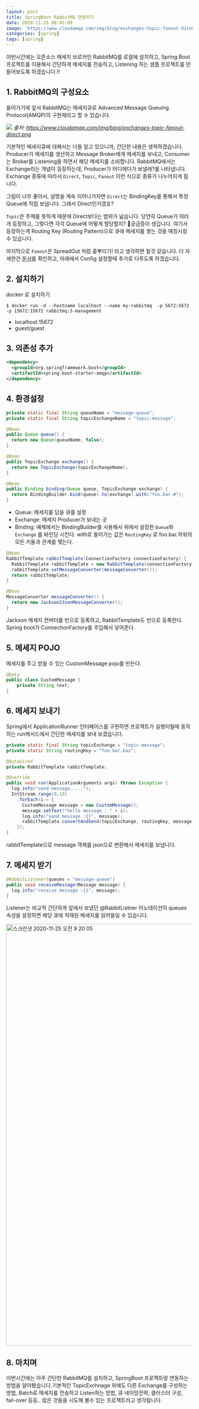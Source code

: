 ```yaml
---
layout: post
title: SpringBoot RabbitMQ 연동하기
date: 2020-11-25 08:45:09
image: 'https://www.cloudamqp.com/img/blog/exchanges-topic-fanout-direct.png'
categories: [spring]
tags: [spring]
---
```


이번시간에는 오픈소스 메세지 브로커인 RabbitMQ를 로컬에 설치하고, Spring Boot 프로젝트를 이용해서 간단하게 메세지를 전송하고, Listening 하는 샘플 프로젝트를 만들어보도록 하겠습니다.!!
## 1. RabbitMQ의 구성요소
들어가기에 앞서 RabbitMQ는 메세지큐로 Advanced Message Queuing Protocol(AMQP)의 구현체라고 할 수 있습니다. 

![](https://www.cloudamqp.com/img/blog/exchanges-topic-fanout-direct.png)
*출처: https://www.cloudamqp.com/img/blog/exchanges-topic-fanout-direct.png*

기본적인 메세지큐에 대해서는 다들 알고 있으니까, 간단한 내용은 생략하겠습니다. Producer가 메세지를 생산하고 Message Broker에게 메세지를 보내고, Consumer는 Broker를 Listening을 하면서 해당 메세지를 소비합니다. RabbitMQ에서는 Exchange라는 개념이 등장하는데, Producer가 어디에다가 보낼래?를 나타냅니다. Exchange 종류에 따라서 `Direct`, `Topic`, `Fanout` 이런 식으로 종류가 나누어지게 됩니다. 

그림이 너무 좋아서, 설명을 계속 이어나가자면 `Direct`는 BindingKey를 통해서 특정 Queue에 직접 보냅니다. 그래서 Direct인거겠죠? 

`Topic`은 주제를 뜻하게 때문에 Direct보다는 범위가 넓습니다. 당연히 Queue가 여러개 등장하고, 그렇다면 각각 Queue에 어떻게 할당할지? 🤔궁금증이 생깁니다. 여기서 등장하는게 Routing Key (Routing Pattern)으로 큐에 메세지를 쌓는 것을 매칭시킬 수 있습니다. 

마지막으로 `Fanout`은 SpreadOut 처럼 흩뿌리기! 라고 생각하면 될것 같습니다. 더 자세한건 [문서](https://docs.spring.io/spring-amqp/docs/2.3.2-SNAPSHOT/reference/html/#exchange)를 확인하고, 아래에서 Config 설정할때 추가로 다루도록 하겠습니다.



## 2. 설치하기

docker 로 설치하기

```shell
$ docker run -d --hostname localhost --name my-rabbitmq  -p 5672:5672 -p 15672:15672 rabbitmq:3-management
```

- localhost:15672
- guest/guest



## 3. 의존성 추가

```xml
<dependency>
  <groupId>org.springframework.boot</groupId>
  <artifactId>spring-boot-starter-amqp</artifactId>
</dependency>
```



## 4. 환경설정

```java
private static final String queueName = "message-queue";
private static final String topicExchangeName = "topic-message";

@Bean
public Queue queue() {
  return new Queue(queueName, false);
}

@Bean
public TopicExchange exchange() {
  return new TopicExchange(topicExchangeName);
}

@Bean
public Binding binding(Queue queue, TopicExchange exchange) {
  return BindingBuilder.bind(queue).to(exchange).with("foo.bar.#");
}
```

- Queue: 메세지를 담을 큐를 설정
- Exchange: 메세지 Producer가 보내는 곳
- Binding: 예제에서는 BindingBuilder를 사용해서 위에서 설정한 `Queue`와 `Exchange` 를 바인딩 시킨다. with로 들어가는 값은 `RoutingKey` 로 foo.bar.하위의 모든 키들과 관계를 맺는다.



```java
@Bean
RabbitTemplate rabbitTemplate(ConnectionFactory connectionFactory) {
  RabbitTemplate rabbitTemplate = new RabbitTemplate(connectionFactory);
  rabbitTemplate.setMessageConverter(messageConverter());
  return rabbitTemplate;
}

@Bean
MessageConverter messageConverter() {
  return new Jackson2JsonMessageConverter();
}
```

Jackson 메세지 컨버터를 빈으로 등록하고, RabbitTemplate도 빈으로 등록한다. Spring boot가 ConnectionFactory를 주입해서 넣어준다. 



## 5. 메세지 POJO

메세지를 주고 받을 수 있는 CustomMessage pojo를 만든다.

```java
@Data
public class CustomMessage {
    private String text;
}
```



## 6. 메세지 보내기 

Spring에서 ApplicationRunner 인터페이스를 구현하면 프로젝트가 실행이될때 동작하는 run메서드에서 간단한 메세지를 보내 보겠습니다. 

```java
private static final String topicExchange = "topic-message";
private static String routingKey = "foo.bar.baz";

@Autowired
private RabbitTemplate rabbitTemplate;

@Override
public void run(ApplicationArguments args) throws Exception {
  log.info("send message.....");
  IntStream.range(0,10)
    .forEach(i-> {
      CustomMessage message = new CustomMessage();
      message.setText("hello message : " + i);
      log.info("send message :{}", message);
      rabbitTemplate.convertAndSend(topicExchange, routingKey, message);
	});
}
```

rabbitTemplate으로 message 객체를 json으로 변환해서 메세지를 보냅니다. 



## 7. 메세지 받기

```java
@RabbitListener(queues = "message-queue")
public void receiveMessage(Message message) {
  log.info("receive message :{}", message);
}
```

Listener는 비교적 간단하게 앞에서 보냈던 @RabbitListner 어노테이션의 queues 속성을 설정하면 해당 큐에 적재된 메세지를 읽어들일 수 있습니다. 

<img width="1137" alt="스크린샷 2020-11-25 오전 9 20 05" src="https://user-images.githubusercontent.com/28615416/100166175-6de20800-2eff-11eb-8c80-b7029e8c402f.png">



## 8. 마치며

이번시간에는 아주 간단한 RabbitMQ를 설치하고, SpringBoot 프로젝트랑 연동하는 방법을 알아봤습니다.기본적인 TopicExchnage 외에도 다른 Exchange를 구성하는 방법, Batch로 메세지를 전송하고 Listen하는 방법, 큐 네이밍전략, 클러스터 구성, fail-over 등등.. 많은 것들을 시도해 볼수 있는 프로젝트라고 생각됩니다.


